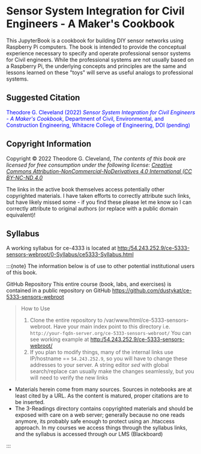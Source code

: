 # Sensor System Integration for Civil Engineers - A Maker's Cookbook

This JupyterBook is a cookbook for building DIY sensor networks using Raspberry Pi computers.  The book is intended to provide the conceptual experience necessary to specify and operate professional sensor systems for Civil engineers.  While the professional systems are not usually based on a Raspberry Pi, the underlying concepts and principles are the same and lessons learned on these "toys" will serve as useful analogs to professional systems.

## Suggested Citation 
<font color=blue>Theodore G. Cleveland (2022) *Sensor System Integration for Civil Engineers - A Maker's Cookbook*, Department of Civil, Environmental, and Construction Engineering, Whitacre College of Engineering, DOI (pending) </font>


## Copyright Information

Copyright © 2022 Theodore G. Cleveland, *The contents of this book are licensed for free consumption under the following license: [Creative Commons Attribution-NonCommercial-NoDerivatives 4.0 International (CC BY-NC-ND 4.0](https://creativecommons.org/licenses/by-nc-nd/4.0/)*

The links in the active book themselves access potentially other copyrighted materials. I have taken efforts to correctly attribute such links, but have likely missed some - if you find these please let me know so I can correctly attribute to original authors (or replace with a public domain equivalent)!

## Syllabus

A working syllabus for ce-4333 is located at [http:/54.243.252.9/ce-5333-sensors-webroot/0-Syllabus/ce5333-Syllabus.html](http:/54.243.252.9/ce-5333-sensors-webroot/0-Syllabus/ce5333-Syllabus.html)

:::{note}
The information below is of use to other potential institutional users of this book.

GitHub Repository This entire course (book, labs, and exercises) is contained in a public repository on GitHub https://github.com/dustykat/ce-5333-sensors-webroot

> How to Use
>1. Clone the entire repository to /var/www/html/ce-5333-sensors-webroot. Have your main index point to this directory i.e. `http://your-fqdn-server.org/ce-5333-sensors-webroot/` You can see working example at [http:/54.243.252.9/ce-5333-sensors-webroot/](http:/54.243.252.9/ce-5333-sensors-webroot/)
>2. If you plan to modify things, many of the internal links use IP/hostname == `54.243.252.9`, so you will have to change these addresses to your server. A string editor *sed* with global search/replace can usually make the changes seamlessly, but you will need to verify the new links 

- Materials herein come from many sources. Sources in notebooks are at least cited by a URL. As the content is matured, proper citations are to be inserted.
- The 3-Readings directory contains copyrighted materials and should be exposed with care on a web server; generally because no one reads anymore, its probably safe enough to protect using an .htaccess approach. In my courses we access things through the syllabus links, and the syllabus is accessed through our LMS (Blackboard)

:::


